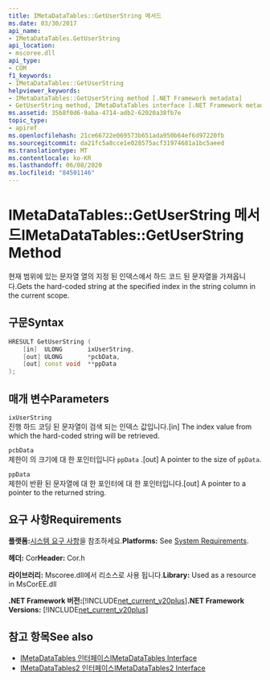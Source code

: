```yaml
---
title: IMetaDataTables::GetUserString 메서드
ms.date: 03/30/2017
api_name:
- IMetaDataTables.GetUserString
api_location:
- mscoree.dll
api_type:
- COM
f1_keywords:
- IMetaDataTables::GetUserString
helpviewer_keywords:
- IMetaDataTables::GetUserString method [.NET Framework metadata]
- GetUserString method, IMetaDataTables interface [.NET Framework metadata]
ms.assetid: 35b8f0d6-9aba-4714-adb2-62020a38fb7e
topic_type:
- apiref
ms.openlocfilehash: 21ce66722e069573b651ada950b64ef6d97220fb
ms.sourcegitcommit: da21fc5a8cce1e028575acf31974681a1bc5aeed
ms.translationtype: MT
ms.contentlocale: ko-KR
ms.lasthandoff: 06/08/2020
ms.locfileid: "84501146"
---
```

# <a name="imetadatatablesgetuserstring-method"></a><span data-ttu-id="9fe1b-102">IMetaDataTables::GetUserString 메서드</span><span class="sxs-lookup"><span data-stu-id="9fe1b-102">IMetaDataTables::GetUserString Method</span></span>

<span data-ttu-id="9fe1b-103">현재 범위에 있는 문자열 열의 지정 된 인덱스에서 하드 코드 된 문자열을 가져옵니다.</span><span class="sxs-lookup"><span data-stu-id="9fe1b-103">Gets the hard-coded string at the specified index in the string column in the current scope.</span></span>

## <a name="syntax"></a><span data-ttu-id="9fe1b-104">구문</span><span class="sxs-lookup"><span data-stu-id="9fe1b-104">Syntax</span></span>

```cpp
HRESULT GetUserString (
    [in]  ULONG       ixUserString,
    [out] ULONG       *pcbData,
    [out] const void  **ppData
);
```

## <a name="parameters"></a><span data-ttu-id="9fe1b-105">매개 변수</span><span class="sxs-lookup"><span data-stu-id="9fe1b-105">Parameters</span></span>

`ixUserString`\
<span data-ttu-id="9fe1b-106">진행 하드 코딩 된 문자열이 검색 되는 인덱스 값입니다.</span><span class="sxs-lookup"><span data-stu-id="9fe1b-106">[in] The index value from which the hard-coded string will be retrieved.</span></span>

`pcbData`\
<span data-ttu-id="9fe1b-107">제한이 의 크기에 대 한 포인터입니다 `ppData` .</span><span class="sxs-lookup"><span data-stu-id="9fe1b-107">[out] A pointer to the size of `ppData`.</span></span>

`ppData`\
<span data-ttu-id="9fe1b-108">제한이 반환 된 문자열에 대 한 포인터에 대 한 포인터입니다.</span><span class="sxs-lookup"><span data-stu-id="9fe1b-108">[out] A pointer to a pointer to the returned string.</span></span>

## <a name="requirements"></a><span data-ttu-id="9fe1b-109">요구 사항</span><span class="sxs-lookup"><span data-stu-id="9fe1b-109">Requirements</span></span>

<span data-ttu-id="9fe1b-110">**플랫폼:**[시스템 요구 사항](../../get-started/system-requirements.md)을 참조하세요.</span><span class="sxs-lookup"><span data-stu-id="9fe1b-110">**Platforms:** See [System Requirements](../../get-started/system-requirements.md).</span></span>

<span data-ttu-id="9fe1b-111">**헤더:** Cor</span><span class="sxs-lookup"><span data-stu-id="9fe1b-111">**Header:** Cor.h</span></span>

<span data-ttu-id="9fe1b-112">**라이브러리:** Mscoree.dll에서 리소스로 사용 됩니다.</span><span class="sxs-lookup"><span data-stu-id="9fe1b-112">**Library:** Used as a resource in MsCorEE.dll</span></span>

<span data-ttu-id="9fe1b-113">**.NET Framework 버전:**[!INCLUDE[net_current_v20plus](../../../../includes/net-current-v20plus-md.md)]</span><span class="sxs-lookup"><span data-stu-id="9fe1b-113">**.NET Framework Versions:** [!INCLUDE[net_current_v20plus](../../../../includes/net-current-v20plus-md.md)]</span></span>

## <a name="see-also"></a><span data-ttu-id="9fe1b-114">참고 항목</span><span class="sxs-lookup"><span data-stu-id="9fe1b-114">See also</span></span>

- [<span data-ttu-id="9fe1b-115">IMetaDataTables 인터페이스</span><span class="sxs-lookup"><span data-stu-id="9fe1b-115">IMetaDataTables Interface</span></span>](imetadatatables-interface.md)
- [<span data-ttu-id="9fe1b-116">IMetaDataTables2 인터페이스</span><span class="sxs-lookup"><span data-stu-id="9fe1b-116">IMetaDataTables2 Interface</span></span>](imetadatatables2-interface.md)
